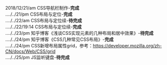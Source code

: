 2018/12/21/am CSS导航栏制作-<b>完成</b><br/>
..../../21/pm CSS布局与定位-<b>完成</b><br/>
..../../22/am CSS布局与定位续-<b>待完成</b><br/>
..../../22/19:14 CSS布局与定位续-<b>完成</b><br/>
..../../23/pm 知乎博客《浅谈CSS实现元素的几种布局和居中效果》-<b>待完成</b><br/>
..../../24/pm 知乎博客《CSS几种常见CSS布局》-<b>完成</b><br/>
..../../24/pm CSS新增布局属性grid，参考：https://developer.mozilla.org/zh-CN/docs/Web/CSS/grid  <br/>
..../../25/pm JS监听键盘-<b>待完成</b> <br/>
